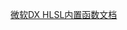 [微软DX HLSL内置函数文档](https://docs.microsoft.com/zh-cn/windows/win32/direct3dhlsl/dx-graphics-hlsl-intrinsic-functions)

 